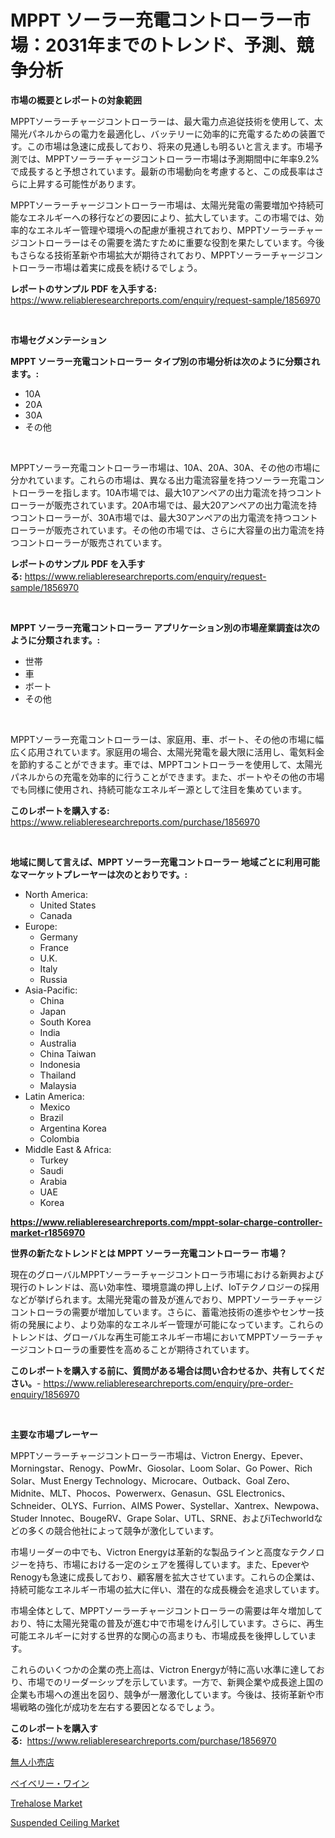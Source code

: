 <p><h1>MPPT ソーラー充電コントローラー市場：2031年までのトレンド、予測、競争分析</h1></p><p><strong>市場の概要とレポートの対象範囲</strong></p>
<p><p>MPPTソーラーチャージコントローラーは、最大電力点追従技術を使用して、太陽光パネルからの電力を最適化し、バッテリーに効率的に充電するための装置です。この市場は急速に成長しており、将来の見通しも明るいと言えます。市場予測では、MPPTソーラーチャージコントローラー市場は予測期間中に年率9.2%で成長すると予想されています。最新の市場動向を考慮すると、この成長率はさらに上昇する可能性があります。</p><p>MPPTソーラーチャージコントローラー市場は、太陽光発電の需要増加や持続可能なエネルギーへの移行などの要因により、拡大しています。この市場では、効率的なエネルギー管理や環境への配慮が重視されており、MPPTソーラーチャージコントローラーはその需要を満たすために重要な役割を果たしています。今後もさらなる技術革新や市場拡大が期待されており、MPPTソーラーチャージコントローラー市場は着実に成長を続けるでしょう。</p></p>
<p><strong>レポートのサンプル PDF を入手する:</strong> <a href="https://www.reliableresearchreports.com/enquiry/request-sample/1856970">https://www.reliableresearchreports.com/enquiry/request-sample/1856970</a></p>
<p>&nbsp;</p>
<p><strong>市場セグメンテーション</strong></p>
<p><strong>MPPT ソーラー充電コントローラー タイプ別の市場分析は次のように分類されます。:</strong></p>
<p><ul><li>10A</li><li>20A</li><li>30A</li><li>その他</li></ul></p>
<p>&nbsp;</p>
<p><p>MPPTソーラー充電コントローラー市場は、10A、20A、30A、その他の市場に分かれています。これらの市場は、異なる出力電流容量を持つソーラー充電コントローラーを指します。10A市場では、最大10アンペアの出力電流を持つコントローラーが販売されています。20A市場では、最大20アンペアの出力電流を持つコントローラーが、30A市場では、最大30アンペアの出力電流を持つコントローラーが販売されています。その他の市場では、さらに大容量の出力電流を持つコントローラーが販売されています。</p></p>
<p><strong>レポートのサンプル PDF を入手する:</strong>&nbsp;<a href="https://www.reliableresearchreports.com/enquiry/request-sample/1856970">https://www.reliableresearchreports.com/enquiry/request-sample/1856970</a></p>
<p>&nbsp;</p>
<p><strong> MPPT ソーラー充電コントローラー アプリケーション別の市場産業調査は次のように分類されます。:</strong></p>
<p><ul><li>世帯</li><li>車</li><li>ボート</li><li>その他</li></ul></p>
<p>&nbsp;</p>
<p><p>MPPTソーラー充電コントローラーは、家庭用、車、ボート、その他の市場に幅広く応用されています。家庭用の場合、太陽光発電を最大限に活用し、電気料金を節約することができます。車では、MPPTコントローラーを使用して、太陽光パネルからの充電を効率的に行うことができます。また、ボートやその他の市場でも同様に使用され、持続可能なエネルギー源として注目を集めています。</p></p>
<p><strong>このレポートを購入する:</strong>&nbsp; <a href="https://www.reliableresearchreports.com/purchase/1856970">https://www.reliableresearchreports.com/purchase/1856970</a></p>
<p>&nbsp;</p>
<p><strong>地域に関して言えば、MPPT ソーラー充電コントローラー 地域ごとに利用可能なマーケットプレーヤーは次のとおりです。:</strong></p>
<p><ul>
    <li>
        North America:
        <ul>
            <li>United States</li>
            <li>Canada</li>
        </ul>
    </li>
    <li>
        Europe:
        <ul>
            <li>Germany</li>
            <li>France</li>
            <li>U.K.</li>
            <li>Italy</li>
            <li>Russia</li>
        </ul>
    </li>
    <li>
        Asia-Pacific:
        <ul>
            <li>China</li>
            <li>Japan</li>
            <li>South Korea</li>
            <li>India</li>
            <li>Australia</li>
            <li>China Taiwan</li>
            <li>Indonesia</li>
            <li>Thailand</li>
            <li>Malaysia</li>
        </ul>
    </li>
    <li>
        Latin America:
        <ul>
            <li>Mexico</li>
            <li>Brazil</li>
            <li>Argentina Korea</li>
            <li>Colombia</li>
        </ul>
    </li>
    <li>
        Middle East & Africa:
        <ul>
            <li>Turkey</li>
            <li>Saudi</li>
            <li>Arabia</li>
            <li>UAE</li>
            <li>Korea</li>
        </ul>
    </li>
    </ul></p>
<p><strong><a href="https://www.reliableresearchreports.com/mppt-solar-charge-controller-market-r1856970">https://www.reliableresearchreports.com/mppt-solar-charge-controller-market-r1856970</a></strong>&nbsp;</p>
<p><strong>世界の新たなトレンドとは MPPT ソーラー充電コントローラー 市場？</strong></p>
<p><p>現在のグローバルMPPTソーラーチャージコントローラ市場における新興および現行のトレンドは、高い効率性、環境意識の押し上げ、IoTテクノロジーの採用などが挙げられます。太陽光発電の普及が進んでおり、MPPTソーラーチャージコントローラの需要が増加しています。さらに、蓄電池技術の進歩やセンサー技術の発展により、より効率的なエネルギー管理が可能になっています。これらのトレンドは、グローバルな再生可能エネルギー市場においてMPPTソーラーチャージコントローラの重要性を高めることが期待されています。</p></p>
<p><strong>このレポートを購入する前に、質問がある場合は問い合わせるか、共有してください。</strong>- <a href="https://www.reliableresearchreports.com/enquiry/pre-order-enquiry/1856970">https://www.reliableresearchreports.com/enquiry/pre-order-enquiry/1856970</a></p>
<p>&nbsp;</p>
<p><strong>主要な市場プレーヤー</strong></p>
<p><p>MPPTソーラーチャージコントローラー市場は、Victron Energy、Epever、Morningstar、Renogy、PowMr、Giosolar、Loom Solar、Go Power、Rich Solar、Must Energy Technology、Microcare、Outback、Goal Zero、Midnite、MLT、Phocos、Powerwerx、Genasun、GSL Electronics、Schneider、OLYS、Furrion、AIMS Power、Systellar、Xantrex、Newpowa、Studer Innotec、BougeRV、Grape Solar、UTL、SRNE、およびiTechworldなどの多くの競合他社によって競争が激化しています。</p><p>市場リーダーの中でも、Victron Energyは革新的な製品ラインと高度なテクノロジーを持ち、市場における一定のシェアを獲得しています。また、EpeverやRenogyも急速に成長しており、顧客層を拡大させています。これらの企業は、持続可能なエネルギー市場の拡大に伴い、潜在的な成長機会を追求しています。</p><p>市場全体として、MPPTソーラーチャージコントローラーの需要は年々増加しており、特に太陽光発電の普及が進む中で市場をけん引しています。さらに、再生可能エネルギーに対する世界的な関心の高まりも、市場成長を後押ししています。</p><p>これらのいくつかの企業の売上高は、Victron Energyが特に高い水準に達しており、市場でのリーダーシップを示しています。一方で、新興企業や成長途上国の企業も市場への進出を図り、競争が一層激化しています。今後は、技術革新や市場戦略の強化が成功を左右する要因となるでしょう。</p></p>
<p><strong>このレポートを購入する:</strong>&nbsp;&nbsp;<a href="https://www.reliableresearchreports.com/purchase/1856970">https://www.reliableresearchreports.com/purchase/1856970</a></p>
<p><p><a href="https://medium.com/@arimuller2009/%E7%84%A1%E4%BA%BA%E5%B0%8F%E5%A3%B2%E5%BA%97%E5%B8%82%E5%A0%B4%E3%81%AE%E6%B4%9E%E5%AF%9F-%E5%B8%82%E5%A0%B4%E3%81%AE%E5%8B%95%E5%90%91-%E6%88%90%E9%95%B7-2024%E5%B9%B4%E3%81%8B%E3%82%892031%E5%B9%B4%E3%81%BE%E3%81%A7%E3%81%AE%E4%BA%88%E6%B8%AC-ec1a356b01be">無人小売店</a></p><p><a href="https://medium.com/@reyeshowell655/%E3%83%A4%E3%83%9E%E3%83%A2%E3%83%A2%E3%83%AF%E3%82%A4%E3%83%B3%E5%B8%82%E5%A0%B4-%E5%B8%82%E5%A0%B4cagr-%E5%B8%82%E5%A0%B4%E3%83%88%E3%83%AC%E3%83%B3%E3%83%89-%E3%81%8A%E3%82%88%E3%81%B3%E6%88%90%E9%95%B7%E6%88%A6%E7%95%A5%E3%81%AB%E9%96%A2%E3%81%99%E3%82%8Binsights-c42951c09298">ベイベリー・ワイン</a></p><p><a href="https://issuu.com/reportprime-2/docs/trehalose-market-size-2030.pptx">Trehalose Market</a></p><p><a href="https://issuu.com/reportprime-2/docs/suspended-ceiling-market-size-2030.pptx">Suspended Ceiling Market</a></p></p>